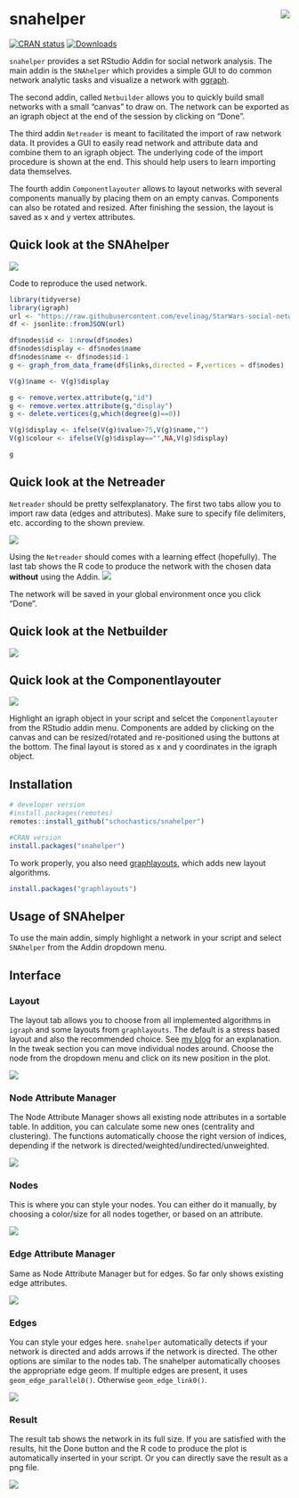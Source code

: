 
<!-- README.md is generated from README.Rmd. Please edit that file -->

# snahelper <img src="man/figures/logo.png" align="right"/>

[![CRAN
status](https://www.r-pkg.org/badges/version/snahelper)](https://cran.r-project.org/package=snahelper)
[![Downloads](https://cranlogs.r-pkg.org/badges/snahelper)](https://CRAN.R-project.org/package=snahelper)

`snahelper` provides a set RStudio Addin for social network analysis.
The main addin is the `SNAhelper` which provides a simple GUI to do
common network analytic tasks and visualize a network with
[ggraph](https://ggraph.data-imaginist.com/).

The second addin, called `Netbuilder` allows you to quickly build small
networks with a small “canvas” to draw on. The network can be exported
as an igraph object at the end of the session by clicking on “Done”.

The third addin `Netreader` is meant to facilitated the import of raw
network data. It provides a GUI to easily read network and attribute
data and combine them to an igraph object. The underlying code of the
import procedure is shown at the end. This should help users to learn
importing data themselves.

The fourth addin `Componentlayouter` allows to layout networks with
several components manually by placing them on an empty canvas.
Components can also be rotated and resized. After finishing the session,
the layout is saved as x and y vertex attributes.

## Quick look at the SNAhelper

![](man/figures/snahelper.gif)

Code to reproduce the used network.

``` r
library(tidyverse)
library(igraph)
url <- "https://raw.githubusercontent.com/evelinag/StarWars-social-network/master/networks/starwars-full-interactions-allCharacters.json"
df <- jsonlite::fromJSON(url)

df$nodes$id <- 1:nrow(df$nodes)
df$nodes$display <- df$nodes$name
df$nodes$name <- df$nodes$id-1
g <- graph_from_data_frame(df$links,directed = F,vertices = df$nodes)

V(g)$name <- V(g)$display

g <- remove.vertex.attribute(g,"id")
g <- remove.vertex.attribute(g,"display")
g <- delete.vertices(g,which(degree(g)==0))

V(g)$display <- ifelse(V(g)$value>75,V(g)$name,"")
V(g)$colour <- ifelse(V(g)$display=="",NA,V(g)$display)

g
```

## Quick look at the Netreader

`Netreader` should be pretty selfexplanatory. The first two tabs allow
you to import raw data (edges and attributes). Make sure to specify file
delimiters, etc. according to the shown preview.

![](man/figures/Netreader1.png)

Using the `Netreader` should comes with a learning effect (hopefully).
The last tab shows the R code to produce the network with the chosen
data **without** using the Addin. ![](man/figures/Netreader2.png)

The network will be saved in your global environment once you click
“Done”.

## Quick look at the Netbuilder

![](man/figures/Netbuilder.gif)

## Quick look at the Componentlayouter

![](man/figures/Componentlayouter.gif)

Highlight an igraph object in your script and selcet the
`Componentlayouter` from the RStudio addin menu. Components are added by
clicking on the canvas and can be resized/rotated and re-positioned
using the buttons at the bottom. The final layout is stored as x and y
coordinates in the igraph object.

## Installation

``` r
# developer version
#install.packages(remotes)
remotes::install_github("schochastics/snahelper")

#CRAN version
install.packages("snahelper")
```

To work properly, you also need
[graphlayouts](https://github.com/schochastics/graphlayouts), which adds
new layout algorithms.

``` r
install.packages("graphlayouts")
```

## Usage of SNAhelper

To use the main addin, simply highlight a network in your script and
select `SNAhelper` from the Addin dropdown menu.

## Interface

### Layout

The layout tab allows you to choose from all implemented algorithms in
`igraph` and some layouts from `graphlayouts`. The default is a stress
based layout and also the recommended choice. See [my
blog](http://blog.schochastics.net/post/stress-based-graph-layouts/) for
an explanation. In the tweak section you can move individual nodes
around. Choose the node from the dropdown menu and click on its new
position in the plot.

![](man/figures/layout.png)

### Node Attribute Manager

The Node Attribute Manager shows all existing node attributes in a
sortable table. In addition, you can calculate some new ones (centrality
and clustering). The functions automatically choose the right version of
indices, depending if the network is
directed/weighted/undirected/unweighted.

![](man/figures/NattributeMan.png)

### Nodes

This is where you can style your nodes. You can either do it manually,
by choosing a color/size for all nodes together, or based on an
attribute.

![](man/figures/nodes.png)

### Edge Attribute Manager

Same as Node Attribute Manager but for edges. So far only shows existing
edge attributes.

![](man/figures/EattributeMan.png)

### Edges

You can style your edges here. `snahelper` automatically detects if your
network is directed and adds arrows if the network is directed. The
other options are similar to the nodes tab. The snahelper automatically
chooses the appropriate edge geom. If multiple edges are present, it
uses `geom_edge_parallel0()`. Otherwise `geom_edge_link0()`.

![](man/figures/edges.png)

### Result

The result tab shows the network in its full size. If you are satisfied
with the results, hit the Done button and the R code to produce the plot
is automatically inserted in your script. Or you can directly save the
result as a png file.

![](man/figures/result.png)
